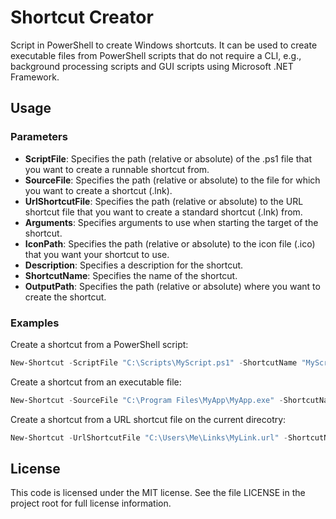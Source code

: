 # Shortcut Creator

Script in PowerShell to create Windows shortcuts. It can be used to create executable files from PowerShell scripts that do not require a CLI, e.g., background processing scripts and GUI scripts using Microsoft .NET Framework. 

## Usage

### Parameters

- **ScriptFile**: Specifies the path (relative or absolute) of the .ps1 file that you want to create a runnable shortcut from.
- **SourceFile**: Specifies the path (relative or absolute) to the file for which you want to create a shortcut (.lnk).
- **UrlShortcutFile**: Specifies the path (relative or absolute) to the URL shortcut file that you want to create a standard shortcut (.lnk) from.
- **Arguments**: Specifies arguments to use when starting the target of the shortcut.
- **IconPath**: Specifies the path (relative or absolute) to the icon file (.ico) that you want your shortcut to use.
- **Description**: Specifies a description for the shortcut.
- **ShortcutName**: Specifies the name of the shortcut.
- **OutputPath**: Specifies the path (relative or absolute) where you want to create the shortcut.

### Examples

Create a shortcut from a PowerShell script:

```powershell
New-Shortcut -ScriptFile "C:\Scripts\MyScript.ps1" -ShortcutName "MyScript"
```

Create a shortcut from an executable file:

```powershell
New-Shortcut -SourceFile "C:\Program Files\MyApp\MyApp.exe" -ShortcutName "MyApp" -IconPath "C:\Program Files\MyApp\MyAppIcon.ico"
```

Create a shortcut from a URL shortcut file on the current direcotry:

```powershell
New-Shortcut -UrlShortcutFile "C:\Users\Me\Links\MyLink.url" -ShortcutName "MyLink" -OutputPath .
```

## License

This code is licensed under the MIT license. See the file LICENSE in the project root for full license information.
